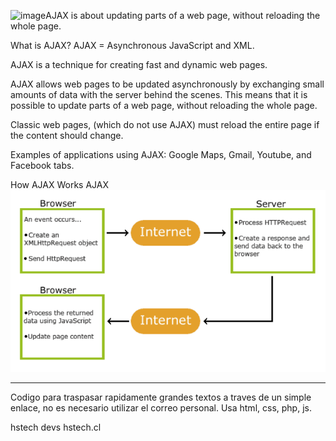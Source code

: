 ![image](https://github.com/Alexanderh1988/EasyCopyPaste/assets/28324045/a52f1c3e-1bf7-42ee-9dc9-b6696f2690fa)AJAX is about updating parts of a web page, without reloading the whole page.

What is AJAX?
AJAX = Asynchronous JavaScript and XML.

AJAX is a technique for creating fast and dynamic web pages.

AJAX allows web pages to be updated asynchronously by exchanging small amounts of data with the server behind the scenes. This means that it is possible to update parts of a web page, without reloading the whole page.

Classic web pages, (which do not use AJAX) must reload the entire page if the content should change.

Examples of applications using AJAX: Google Maps, Gmail, Youtube, and Facebook tabs.

How AJAX Works
AJAX
![Image](https://github.com/Alexanderh1988/EasyCopyPaste/blob/master/how.png?raw=true)

-------
Codigo para traspasar rapidamente grandes textos a traves de un simple enlace, no es necesario utilizar el correo personal.
Usa html, css, php, js.

hstech devs
hstech.cl
